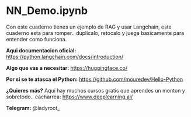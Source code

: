 # NN_Demo.ipynb

Con este cuaderno tienes un ejemplo de RAG y usar Langchain, este cuaderno esta para romper.. duplicalo, retocalo y juega basicamente para entender como funciona.

**Aqui documentacion oficial:**
https://python.langchain.com/docs/introduction/

**Algo que vas a necesitar:**
https://huggingface.co/

**Por si se te atasca el Python:**
https://github.com/mouredev/Hello-Python

**¿Quieres más?** Aquí hay muchos cursos gratis que aprendes un monton y sobretodo.. cacharrea:
https://www.deeplearning.ai/

**Telegram:** @ladyroot_
